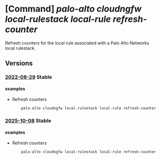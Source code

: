 # [Command] _palo-alto cloudngfw local-rulestack local-rule refresh-counter_

Refresh counters for the local rule associated with a Palo Alto Networks local rulestack.

## Versions

### [2022-08-29](/Resources/mgmt-plane/L3N1YnNjcmlwdGlvbnMve30vcmVzb3VyY2Vncm91cHMve30vcHJvdmlkZXJzL3BhbG9hbHRvbmV0d29ya3MuY2xvdWRuZ2Z3L2xvY2FscnVsZXN0YWNrcy97fS9sb2NhbHJ1bGVzL3t9L3JlZnJlc2hjb3VudGVycw==/2022-08-29.xml) **Stable**

<!-- mgmt-plane /subscriptions/{}/resourcegroups/{}/providers/paloaltonetworks.cloudngfw/localrulestacks/{}/localrules/{}/refreshcounters 2022-08-29 -->

#### examples

- Refresh counters
    ```bash
        palo-alto cloudngfw local-rulestack local-rule refresh-counter -g MyResourceGroup --local-rulestack-name MyLocalRulestacks --priority "1"
    ```

### [2025-10-08](/Resources/mgmt-plane/L3N1YnNjcmlwdGlvbnMve30vcmVzb3VyY2Vncm91cHMve30vcHJvdmlkZXJzL3BhbG9hbHRvbmV0d29ya3MuY2xvdWRuZ2Z3L2xvY2FscnVsZXN0YWNrcy97fS9sb2NhbHJ1bGVzL3t9L3JlZnJlc2hjb3VudGVycw==/2025-10-08.xml) **Stable**

<!-- mgmt-plane /subscriptions/{}/resourcegroups/{}/providers/paloaltonetworks.cloudngfw/localrulestacks/{}/localrules/{}/refreshcounters 2025-10-08 -->

#### examples

- Refresh counters
    ```bash
        palo-alto cloudngfw local-rulestack local-rule refresh-counter -g MyResourceGroup --local-rulestack-name MyLocalRulestacks --priority "1"
    ```
